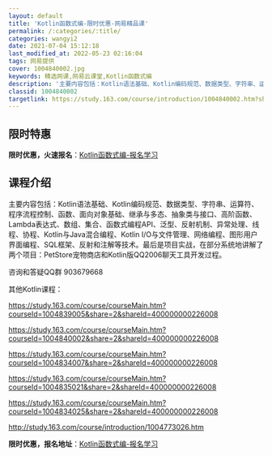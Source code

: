 ```yaml
---
layout: default
title: 'Kotlin函数式编-限时优惠-网易精品课'
permalink: /:categories/:title/
categories: wangyi2
date: 2021-07-04 15:12:18
last_modified_at: 2022-05-23 02:16:04
tags: 网易提供
cover: 1004840002.jpg
keywords: 精选网课,网易云课堂,Kotlin函数式编
description: '主要内容包括：Kotlin语法基础、Kotlin编码规范、数据类型、字符串、运算符、程序流程控制、函数、面向对象基础、继'
classid: 1004840002
targetlink: https://study.163.com/course/introduction/1004840002.htm?share=1&shareId=1025206652&utm_campaign=share&utm_medium=iphoneShare&utm_source=&utm_u=1025206652
---
```


## 限时特惠

**限时优惠，火速报名**：[Kotlin函数式编-报名学习](https://study.163.com/course/introduction/1004840002.htm?share=1&shareId=1025206652&utm_campaign=share&utm_medium=iphoneShare&utm_source=&utm_u=1025206652)

## 课程介绍

主要内容包括：Kotlin语法基础、Kotlin编码规范、数据类型、字符串、运算符、程序流程控制、函数、面向对象基础、继承与多态、抽象类与接口、高阶函数、Lambda表达式、数组、集合、函数式编程API、泛型、反射机制、异常处理、线程、协程、Kotlin与Java混合编程、Kotlin I/O与文件管理、网络编程、图形用户界面编程、SQL框架、反射和注解等技术。最后是项目实战，在部分系统地讲解了两个项目：PetStore宠物商店和Kotlin版QQ2006聊天工具开发过程。

咨询和答疑QQ群 903679668

其他Kotlin课程：

https://study.163.com/course/courseMain.htm?courseId=1004839005&share=2&shareId=400000000226008

https://study.163.com/course/courseMain.htm?courseId=1004840002&share=2&shareId=400000000226008

https://study.163.com/course/courseMain.htm?courseId=1004834007&share=2&shareId=400000000226008

https://study.163.com/course/courseMain.htm?courseId=1004835021&share=2&shareId=400000000226008

https://study.163.com/course/courseMain.htm?courseId=1004834025&share=2&shareId=400000000226008

http://study.163.com/course/introduction/1004773026.htm

**限时优惠，报名地址**：[Kotlin函数式编-报名学习](https://study.163.com/course/introduction/1004840002.htm?share=1&shareId=1025206652&utm_campaign=share&utm_medium=iphoneShare&utm_source=&utm_u=1025206652)


